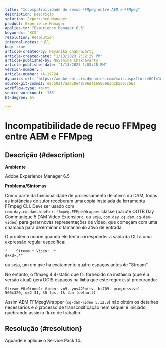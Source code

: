 ```yaml
---
title: "Incompatibilidade de recuo FFMpeg entre AEM e FFMpeg"
description: Descrição
solution: Experience Manager
product: Experience Manager
applies-to: "Experience Manager 6.5"
keywords: “KCS”
resolution: Resolution
internal-notes: null
bug: true
article-created-by: Nayanika Chakravarty
article-created-date: "1/13/2023 2:02:29 PM"
article-published-by: Nayanika Chakravarty
article-published-date: "1/13/2023 2:03:28 PM"
version-number: 3
article-number: KA-19724
dynamics-url: "https://adobe-ent.crm.dynamics.com/main.aspx?forceUCI=1&pagetype=entityrecord&etn=knowledgearticle&id=b5fe24ea-4a93-ed11-aad1-6045bd006c82"
source-git-commit: e2c502f7a2ac8e48396df16506663d2b5256256a
workflow-type: tm+mt
source-wordcount: '158'
ht-degree: 6%

---
```


# Incompatibilidade de recuo FFMpeg entre AEM e FFMpeg

## Descrição {#description}


<b>Ambiente</b>

Adobe Experience Manager 6.5

<b>Problema/Sintomas</b>

Como parte da funcionalidade de processamento de ativos do DAM, todas as instâncias de autor receberam uma cópia instalada da ferramenta FFmpeg CLI. Deve ser usado com `com.day.cq.dam.handler.ffmpeg.FFMpegWrapper` classe (pacote OOTB Day Communique 5 DAM Video Extensions, ou seja, `com.day.cq.dam.cq-dam-video`) para gerar novas representações de vídeo, que começam com uma chamada para determinar o tamanho do ativo de entrada.

O problema ocorre quando ele tenta corresponder a saída da CLI a uma expressão regular específica:


```
"    Stream.* Video: .*
d+xd+.*"
```


ou seja, um em que há exatamente quatro espaços antes de &quot;Stream&quot;.

No entanto, o ffmpeg 4.4-static que foi fornecido na instância (que é a versão atual) gera DOIS espaços na linha que este regex está procurando:


```
Stream #0:0(und): Video: vp9, yuv420p(tv, bt709, progressive), 560x320, q=2-31, 30 fps, 1k tbn (default)
```


Assim AEM FFMpegWrapper (`cq-dam-video 5.12.8`) não obtém os detalhes necessários e o processo de transcodificação nem sequer é iniciado, quebrando assim o fluxo de trabalho.


## Resolução {#resolution}


Aguarde e aplique o Service Pack 14.

